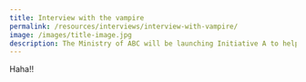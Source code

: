 ```yaml
---
title: Interview with the vampire
permalink: /resources/interviews/interview-with-vampire/
image: /images/title-image.jpg
description: The Ministry of ABC will be launching Initiative A to help Singaporeans...
---
```


Haha!! 
